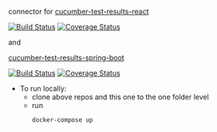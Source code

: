 connector for 
[cucumber-test-results-react](https://github.com/ArtemAlagizov/cucumber-test-results-react)

[![Build Status](https://travis-ci.org/ArtemAlagizov/cucumber-test-results-react.svg?branch=master)](https://travis-ci.org/ArtemAlagizov/cucumber-test-results-react)
[![Coverage Status](https://img.shields.io/coveralls/github/ArtemAlagizov/cucumber-test-results-react.svg)](https://coveralls.io/github/ArtemAlagizov/cucumber-test-results-react?branch=master)

and 

[cucumber-test-results-spring-boot](https://github.com/ArtemAlagizov/cucumber-test-results-spring-boot)

[![Build Status](https://travis-ci.org/ArtemAlagizov/cucumber-test-results-spring-boot.svg?branch=master)](https://travis-ci.org/ArtemAlagizov/cucumber-test-results-spring-boot)
[![Coverage Status](https://img.shields.io/coveralls/github/ArtemAlagizov/cucumber-test-results-spring-boot.svg)](https://coveralls.io/github/ArtemAlagizov/cucumber-test-results-spring-boot?branch=master)

* To run locally:
   * clone above repos and this one to the one folder level
   * run
      ```
      docker-compose up
      ```
